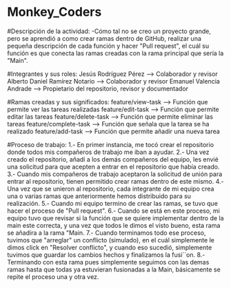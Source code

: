 # Monkey_Coders

#Descripción de la actividad:
-Cómo tal no se creo un proyecto grande, pero se aprendió a como crear ramas dentro de GitHub,
realizar una pequeña descripción de cada función y hacer "Pull request", el cuál su función es
que conecta las ramas creadas con la rama principal que sería la "Main".

#Integrantes y sus roles:
Jesús Rodríguez Pérez --> Colaborador y revisor
Alberto Daniel Ramírez Notario --> Colaborador y revisor
Emanuel Valencia Andrade --> Propietario del repositorio, revisor y documentador

#Ramas creadas y sus significados:
feature/view-task --> Función que permite ver las tareas realizadas
feature/edit-task --> Función que permite editar las tareas
feature/delete-task --> Función que permite eliminar las tareas
feature/complete-task --> Función que señala que la tarea se ha realizado
feature/add-task --> Función que permite añadir una nueva tarea

#Proceso de trabajo:
1.- En primer instancia, me tocó crear el repositorio donde todos mis compañeros de trabajo 
me iban a ayudar.
2.- Una vez creado el repositorio, añadí a los demás compañeros del equipo, les envié
una solicitud para que acepten a entrar en el repositorio que había creado.
3.- Cuando mis compañeros de trabajo aceptaron la solicitud de unión para entrar al repositorio,
tienen permitido crear ramas dentro de este mismo.
4.- Una vez que se unieron al repositorio, cada integrante de mi equipo crea una o varias
ramas que anteriormente hemos distribuido para su realización.
5.- Cuando mi equipo termino de crear las ramas, se tuvo que hacer el proceso de "Pull request".
6.- Cuando se está en este proceso, mi equipo tuvo que revisar si la función que se quiere 
implementar dentro de la main este correcta, y una vez que todos le dimos el visto bueno, 
esta rama se añadira a la rama "Main.
7.- Cuando terminamos todo ese proceso, tuvimos que "arreglar" un conflicto (simulado), en 
el cuál simplemente le dimos click en "Resolver conflicto", y cuando eso sucedió, simplemente tuvimos que guardar los cambios hechos y finalizamos la fusi´´on.
8.- Terminando con esta rama pues simplemente seguimos con las demas ramas hasta que todas ya estuvieran fusionadas a la Main, básicamente se repite el proceso una y otra vez.
